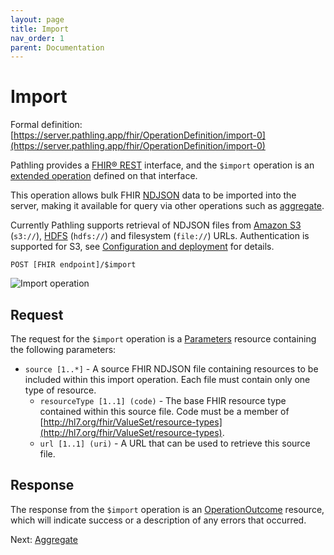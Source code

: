 ```yaml
---
layout: page
title: Import
nav_order: 1
parent: Documentation
---
```


# Import

Formal definition:
[https://server.pathling.app/fhir/OperationDefinition/import-0](https://server.pathling.app/fhir/OperationDefinition/import-0)

Pathling provides a [FHIR&reg; REST](https://www.hl7.org/fhir/http.html)
interface, and the `$import` operation is an
[extended operation](https://www.hl7.org/fhir/operations.html) defined on that
interface.

This operation allows bulk FHIR [NDJSON](http://ndjson.org/) data to be imported
into the server, making it available for query via other operations such as
[aggregate](./aggregate.html).

Currently Pathling supports retrieval of NDJSON files from
[Amazon S3](https://aws.amazon.com/s3/) (`s3://`),
[HDFS](https://hadoop.apache.org/docs/r1.2.1/hdfs_design.html) (`hdfs://`) and
filesystem (`file://`) URLs. Authentication is supported for S3, see
[Configuration and deployment](./deployment.html) for details.

```
POST [FHIR endpoint]/$import
```

<img src="/images/import.png" 
     srcset="/images/import@2x.png 2x, /images/import.png 1x"
     alt="Import operation" />

## Request

The request for the `$import` operation is a
[Parameters](https://hl7.org/fhir/R4/parameters.html) resource containing the
following parameters:

- `source [1..*]` - A source FHIR NDJSON file containing resources to be
  included within this import operation. Each file must contain only one type of
  resource.
  - `resourceType [1..1] (code)` - The base FHIR resource type contained within
    this source file. Code must be a member of
    [http://hl7.org/fhir/ValueSet/resource-types](http://hl7.org/fhir/ValueSet/resource-types).
  - `url [1..1] (uri)` - A URL that can be used to retrieve this source file.

## Response

The response from the `$import` operation is an
[OperationOutcome](https://hl7.org/fhir/R4/operationoutcome.html) resource,
which will indicate success or a description of any errors that occurred.

Next: [Aggregate](./aggregate.html)
